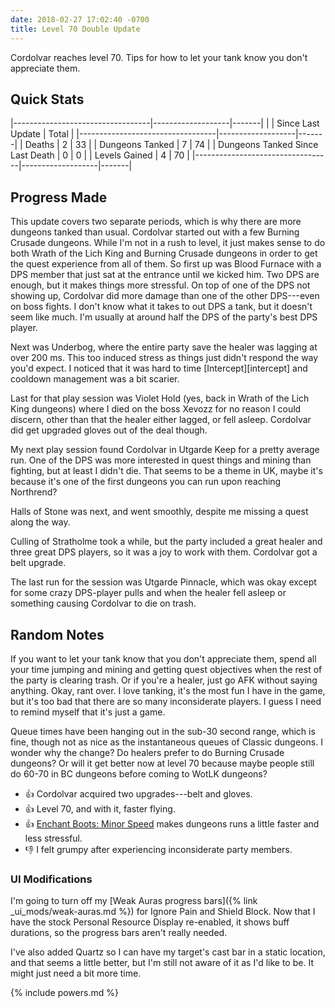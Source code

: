 ```yaml
---
date: 2018-02-27 17:02:40 -0700
title: Level 70 Double Update
---
```

Cordolvar reaches level 70. Tips for how to let your tank know you don't appreciate them.

## Quick Stats

|----------------------------------|-------------------|-------|
|                                  | Since Last Update | Total |
|----------------------------------|-------------------|-------|
| Deaths                           | 2                 | 33    |
| Dungeons Tanked                  | 7                 | 74    |
| Dungeons Tanked Since Last Death | 0                 | 0     |
| Levels Gained                    | 4                 | 70    |
|----------------------------------|-------------------|-------|

## Progress Made

This update covers two separate periods, which is why there are more dungeons tanked than usual. Cordolvar started out with a few Burning Crusade dungeons. While I'm not in a rush to level, it just makes sense to do both Wrath of the Lich King and Burning Crusade dungeons in order to get the quest experience from all of them. So first up was Blood Furnace with a DPS member that just sat at the entrance until we kicked him. Two DPS are enough, but it makes things more stressful. On top of one of the DPS not showing up, Cordolvar did more damage than one of the other DPS---even on boss fights. I don't know what it takes to out DPS a tank, but it doesn't seem like much. I'm usually at around half the DPS of the party's best DPS player.

Next was Underbog, where the entire party save the healer was lagging at over 200 ms. This too induced stress as things just didn't respond the way you'd expect. I noticed that it was hard to time [Intercept][intercept] and cooldown management was a bit scarier.

Last for that play session was Violet Hold (yes, back in Wrath of the Lich King dungeons) where I died on the boss Xevozz for no reason I could discern, other than that the healer either lagged, or fell asleep. Cordolvar did get upgraded gloves out of the deal though.

My next play session found Cordolvar in Utgarde Keep for a pretty average run. One of the DPS was more interested in quest things and mining than fighting, but at least I didn't die. That seems to be a theme in UK, maybe it's because it's one of the first dungeons you can run upon reaching Northrend?

Halls of Stone was next, and went smoothly, despite me missing a quest along the way.

Culling of Stratholme took a while, but the party included a great healer and three great DPS players, so it was a joy to work with them. Cordolvar got a belt upgrade.

The last run for the session was Utgarde Pinnacle, which was okay except for some crazy DPS-player pulls and when the healer fell asleep or something causing Cordolvar to die on trash.

## Random Notes

If you want to let your tank know that you don't appreciate them, spend all your time jumping and mining and getting quest objectives when the rest of the party is clearing trash. Or if you're a healer, just go AFK without saying anything. Okay, rant over. I love tanking, it's the most fun I have in the game, but it's too bad that there are so many inconsiderate players. I guess I need to remind myself that it's just a game.

Queue times have been hanging out in the sub-30 second range, which is fine, though not as nice as the instantaneous queues of Classic dungeons. I wonder why the change? Do healers prefer to do Burning Crusade dungeons? Or will it get better now at level 70 because maybe people still do 60-70 in BC dungeons before coming to WotLK dungeons?

* &#x1f44d; Cordolvar acquired two upgrades---belt and gloves.
* &#x1f44d; Level 70, and with it, faster flying.
* &#x1f44d; [Enchant Boots: Minor Speed](http://www.wowdb.com/items/38837-enchant-boots-minor-speed) makes dungeons runs a little faster and less stressful.
* &#x1f44e; I felt grumpy after experiencing inconsiderate party members.

### UI Modifications

I'm going to turn off my [Weak Auras progress bars]({% link _ui_mods/weak-auras.md %}) for Ignore Pain and Shield Block. Now that I have the stock Personal Resource Display re-enabled, it shows buff durations, so the progress bars aren't really needed.

I've also added Quartz so I can have my target's cast bar in a static location, and that seems a little better, but I'm still not aware of it as I'd like to be. It might just need a bit more time.

{% include powers.md %}
